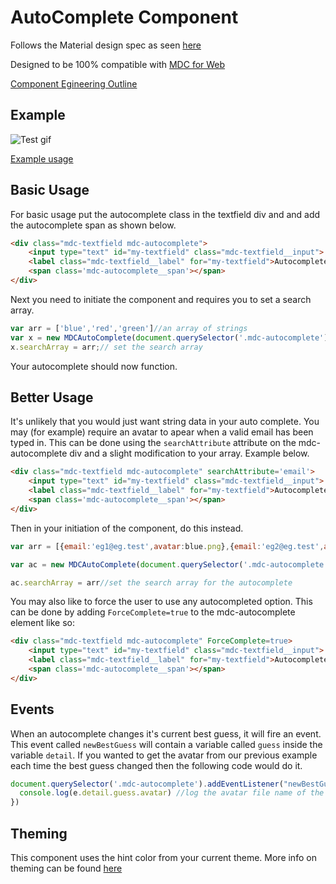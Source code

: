 # AutoComplete Component

Follows the Material design spec as seen [here](https://material.io/guidelines/components/text-fields.html#text-fields-layout)

Designed to be 100% compatible with [MDC for Web](https://github.com/material-components/material-components-web)

[Component Egineering Outline](https://docs.google.com/document/d/19ZCzqEHSoqN7k47l6PwUXT7zH82gUbCSRFPOJo7DxBw/edit?usp=sharing)

## Example
![Test gif](https://github.com/vandie/mdc-autoComplete/raw/master/images/autocomplete.gif)

[Example usage](https://codepen.io/vandie/pen/jGbgvQ)

## Basic Usage
For basic usage put the autocomplete class in the textfield div and and add the autocomplete span as shown below.
```HTML
<div class="mdc-textfield mdc-autocomplete">
    <input type="text" id="my-textfield" class="mdc-textfield__input">
    <label class="mdc-textfield__label" for="my-textfield">Autocomplete Test</label>
    <span class='mdc-autocomplete__span'></span>
</div>
```

Next you need to initiate the component and requires you to set a search array.
```javascript
var arr = ['blue','red','green']//an array of strings
var x = new MDCAutoComplete(document.querySelector('.mdc-autocomplete'))//init the autocomplete
x.searchArray = arr;// set the search array
```

Your autocomplete should now function.

## Better Usage
It's unlikely that you would just want string data in your auto complete. You may (for example) require an avatar to apear when a valid email has been typed in. This can be done using the `searchAttribute` attribute on the mdc-autocomplete div and a slight modification to your array. Example below.
```HTML
<div class="mdc-textfield mdc-autocomplete" searchAttribute='email'>
    <input type="text" id="my-textfield" class="mdc-textfield__input">
    <label class="mdc-textfield__label" for="my-textfield">Autocomplete Test</label>
    <span class='mdc-autocomplete__span'></span>
</div>
```
Then in your initiation of the component, do this instead.
```javascript
var arr = [{email:'eg1@eg.test',avatar:blue.png},{email:'eg2@eg.test',avatar:red.png},{email:'eg3@eg.test',avatar:green.png},{email:'eg4@eg.test',avatar:yellow.png}]//an array of objects

var ac = new MDCAutoComplete(document.querySelector('.mdc-autocomplete')) //init the autocomplete element

ac.searchArray = arr//set the search array for the autocomplete
```

You may also like to force the user to use any autocompleted option. This can be done by adding `ForceComplete=true` to the mdc-autocomplete element like so:

```HTML
<div class="mdc-textfield mdc-autocomplete" ForceComplete=true>
    <input type="text" id="my-textfield" class="mdc-textfield__input">
    <label class="mdc-textfield__label" for="my-textfield">Autocomplete Test</label>
    <span class='mdc-autocomplete__span'></span>
</div>
```

## Events
When an autocomplete changes it's current best guess, it will fire an event. This event called `newBestGuess` will contain a variable called `guess` inside the variable `detail`. If you wanted to get  the avatar from our previous example each time the best guess changed then the following code would do it.
```javascript
document.querySelector('.mdc-autocomplete').addEventListener("newBestGuess",function(e) {
  console.log(e.detail.guess.avatar) //log the avatar file name of the current best guess
})
```

## Theming
This component uses the hint color from your current theme. More info on theming can be found [here](https://material.io/components/web/catalog/theme/)